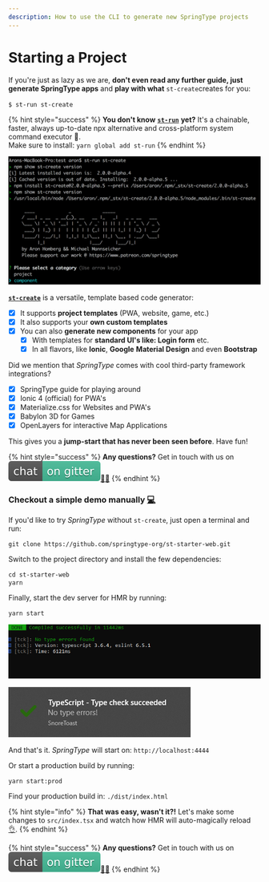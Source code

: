 ```yaml
---
description: How to use the CLI to generate new SpringType projects
---
```


# Starting a Project

If you're just as lazy as we are, **don't even read any further guide, just generate SpringType apps** and **play with what** `st-create`creates for you:

`$ st-run st-create`

{% hint style="success" %}
**You don't know** [**`st-run`**](https://github.com/springtype-org/st-run) **yet?** It's a chainable, faster, always up-to-date npx alternative and сross-platform system command executor 🚀.   
Make sure to install: `yarn global add st-run`
{% endhint %}

![Your next web development project starts here :-\)](.gitbook/assets/bildschirmfoto-2019-10-31-um-09.09.50.png)

[**`st-create`**](https://github.com/springtype-org/st-create) is a versatile, template based code generator:

* [x] It supports **project templates** \(PWA, website, game, etc.\) 
* [x] It also supports your **own custom templates**
* [x] You can also **generate new components** for your app
  * [x] With templates for **standard UI's like: Login form** etc.
  * [x] In all flavors, like **Ionic**, **Google** **Material Design** and even **Bootstrap**

Did we mention that _SpringType_ comes with cool third-party framework integrations?

* [x] SpringType guide for playing around
* [x] Ionic 4 \(official\) for PWA's
* [x] Materialize.css for Websites and PWA's
* [x] Babylon 3D for Games
* [x] OpenLayers for interactive Map Applications

This gives you a **jump-start that has never been seen before**. Have fun! 

{% hint style="success" %}
**Any questions?** Get in touch with us on [![](.gitbook/assets/gitter.svg)](https://gitter.im/springtype-official/springtype?utm_source=badge&utm_medium=badge&utm_campaign=pr-badge)[💬](https://emojipedia.org/speech-balloon/)[🤓](https://emojipedia.org/nerd-face/)
{% endhint %}

### Checkout a simple demo manually [💻](https://emojipedia.org/personal-computer/)

If you'd like to try _SpringType_ without `st-create`, just open a terminal and run:

```text
git clone https://github.com/springtype-org/st-starter-web.git
```

Switch to the project directory and install the few dependencies:

```text
cd st-starter-web
yarn
```

Finally, start the dev server for HMR by running:

```text
yarn start
```

![st-start is waiting for changes](.gitbook/assets/compiled.PNG)

![](.gitbook/assets/type-check.PNG)

And that's it. _SpringType_ will start on: `http://localhost:4444` 

Or start a production build by running:

```text
yarn start:prod
```

Find your production build in: `./dist/index.html`

{% hint style="info" %}
**That was easy, wasn't it?!** Let's make some changes to `src/index.tsx` and watch how HMR will auto-magically reload [👌](https://emojipedia.org/ok-hand-sign/).
{% endhint %}

{% hint style="success" %}
**Any questions?** Get in touch with us on [![](.gitbook/assets/gitter.svg)](https://gitter.im/springtype-official/springtype?utm_source=badge&utm_medium=badge&utm_campaign=pr-badge)[💬](https://emojipedia.org/speech-balloon/)[🤓](https://emojipedia.org/nerd-face/)
{% endhint %}

